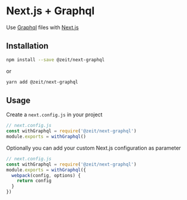 # Next.js + Graphql

Use [Graphql](http://graphql.org/) files with [Next.js](https://github.com/zeit/next.js)

## Installation

```sh
npm install --save @zeit/next-graphql
```

or

```sh
yarn add @zeit/next-graphql
```

## Usage

Create a `next.config.js` in your project

```js
// next.config.js
const withGraphql = require('@zeit/next-graphql')
module.exports = withGraphql()
```

Optionally you can add your custom Next.js configuration as parameter

```js
// next.config.js
const withGraphql = require('@zeit/next-graphql')
module.exports = withGraphql({
  webpack(config, options) {
    return config
  }
})
```
